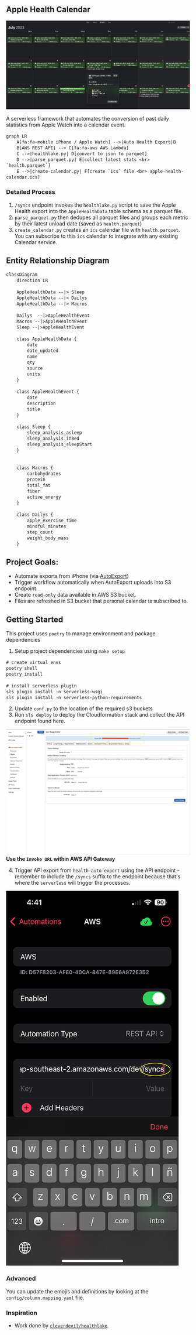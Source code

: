 ## Apple Health Calendar
![Apple Health Calendar](./images/apple-health-calendar.jpg)

A serverless framework that automates the conversion of past daily statistics from Apple Watch into a calendar event.

```mermaid
graph LR
    A[fa:fa-mobile iPhone / Apple Watch] -->|Auto Health Export|B
    B[AWS REST API] --> C[fa:fa-aws AWS Lambda]
    C -->|healthlake.py| D[convert to json to parquet]
    D -->|parse_parquet.py| E[collect latest stats <br> `health.parquet`]
    E -->|create-calendar.py| F[create `ics` file <br> apple-health-calendar.ics]
```

### Detailed Process
1. `/syncs` endpoint invokes the `healthlake.py` script to save the Apple Health export into the `AppleHealthData` table schema as a parquet file.  
2. `parse_parquet.py` then dedupes all parquet files and groups each metric by their latest unload date (saved as `health.parquet`)
3. `create_calendar.py` creates an `ics` calendar file with `health.parquet`. You can subscribe to this `ics` calendar to integrate with any existing Calendar service. 


## Entity Relationship Diagram

```mermaid
classDiagram
    direction LR

    AppleHealthData --|> Sleep
    AppleHealthData --|> Dailys
    AppleHealthData --|> Macros

    Dailys  --|>AppleHealthEvent
    Macros --|>AppleHealthEvent
    Sleep --|>AppleHealthEvent

    class AppleHealthData { 
        date
        date_updated
        name
        qty
        source
        units
    }

    class AppleHealthEvent { 
        date
        description
        title
    }

    class Sleep { 
        sleep_analysis_asleep
        sleep_analysis_inBed
        sleep_analysis_sleepStart
    }


    class Macros { 
        carbohydrates
        protein
        total_fat
        fiber
        active_energy
    }

    class Dailys { 
        apple_exercise_time
        mindful_minutes
        step_count
        weight_body_mass
    }
```
## Project Goals:
- Automate exports from iPhone (via [AutoExport](https://github.com/Lybron/health-auto-export))
- Trigger workflow automatically when AutoExport uploads into S3 endpoint.
- Create `read-only` data available in AWS S3 bucket.
- Files are refreshed in S3 bucket that personal calendar is subscribed to.

## Getting Started 
This project uses `poetry` to manage environment and package dependencies 
1. Setup project dependencies using `make setup`
```
# create virtual envs
poetry shell 
poetry install 

# install serverless plugin
sls plugin install -n serverless-wsgi 
sls plugin install -n serverless-python-requirements
```
2. Update `conf.py` to the location of the required s3 buckets 
3. Run `sls deploy` to deploy the Cloudformation stack and collect the API endpoint found here.

![AWS API Gateway](./images/api-gateway.jpg)
**Use the `Invoke URL` within AWS API Gateway**

4. Trigger API export from `health-auto-export` using the API endpoint - remember to include the `/syncs` suffix to the endpoint because that's where the `serverless` will trigger the processes.

![iOS Health Auto Export - AWS Export](./images/auto-export-ios.png)


### Advanced
You can update the emojis and definitions by looking at the `config/column.mapping.yaml` file. 

### Inspiration

* Work done by [`cleverdevil/healthlake`](https://github.com/cleverdevil/healthlake).